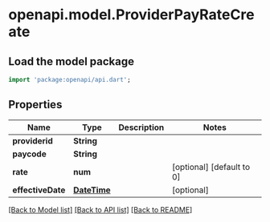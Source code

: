# openapi.model.ProviderPayRateCreate

## Load the model package
```dart
import 'package:openapi/api.dart';
```

## Properties
Name | Type | Description | Notes
------------ | ------------- | ------------- | -------------
**providerid** | **String** |  | 
**paycode** | **String** |  | 
**rate** | **num** |  | [optional] [default to 0]
**effectiveDate** | [**DateTime**](DateTime.md) |  | [optional] 

[[Back to Model list]](../README.md#documentation-for-models) [[Back to API list]](../README.md#documentation-for-api-endpoints) [[Back to README]](../README.md)



